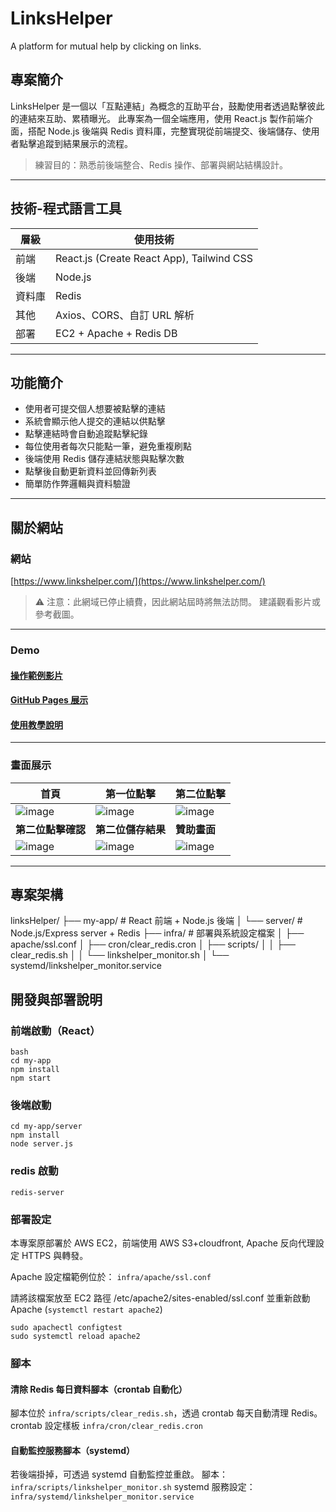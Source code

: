 # LinksHelper
A platform for mutual help by clicking on links.

## 專案簡介
LinksHelper 是一個以「互點連結」為概念的互助平台，鼓勵使用者透過點擊彼此的連結來互助、累積曝光。
此專案為一個全端應用，使用 React.js 製作前端介面，搭配 Node.js 後端與 Redis 資料庫，完整實現從前端提交、後端儲存、使用者點擊追蹤到結果展示的流程。

> 練習目的：熟悉前後端整合、Redis 操作、部署與網站結構設計。

---

## 技術-程式語言工具

| 層級  |  使用技術   |
|------|------------|
| 前端 | React.js (Create React App), Tailwind CSS |
| 後端 | Node.js |
| 資料庫 | Redis |
| 其他 | Axios、CORS、自訂 URL 解析 |
| 部署 | EC2 + Apache + Redis DB  |

---

## 功能簡介

- 使用者可提交個人想要被點擊的連結
- 系統會顯示他人提交的連結以供點擊
- 點擊連結時會自動追蹤點擊紀錄
- 每位使用者每次只能點一筆，避免重複刷點
- 後端使用 Redis 儲存連結狀態與點擊次數
- 點擊後自動更新資料並回傳新列表
- 簡單防作弊邏輯與資料驗證

---

## 關於網站

### 網站
[https://www.linkshelper.com/](https://www.linkshelper.com/)
> ⚠️ 注意：此網域已停止續費，因此網站屆時將無法訪問。
> 建議觀看影片或參考截圖。

---

### Demo

#### [操作範例影片](https://youtu.be/A3pvNLcLX_0)

#### [GitHub Pages 展示](https://yun0407.github.io/linksHelper-frontend-demo/)


#### [使用教學說明](https://www.dcard.tw/f/buyonline/p/257384116?cid=6C9E087B-75AF-49D5-9CEF-D498E5E63A8F)

---

### 畫面展示

| 首頁 | 第一位點擊 | 第二位點擊 |
|------|----------|--------|
| ![image](https://hackmd.io/_uploads/SJpyYDfwle.png)| ![image](https://hackmd.io/_uploads/BJ72CLmDgl.png)|![image](https://hackmd.io/_uploads/HJMBxwmwgl.png)|
| **第二位點擊確認** | **第二位儲存結果** | **贊助畫面** |
|![image](https://hackmd.io/_uploads/HyrtxDXPel.png)|![image](https://hackmd.io/_uploads/Byu5xDmvll.png)|![image](https://hackmd.io/_uploads/B1fPKPGPxe.png)|

---

## 專案架構

linksHelper/
├── my-app/ # React 前端 + Node.js 後端
│ └── server/ # Node.js/Express server + Redis
├── infra/ # 部署與系統設定檔案
│ ├── apache/ssl.conf
│ ├── cron/clear_redis.cron
│ ├── scripts/
│ │ ├── clear_redis.sh
│ │ └── linkshelper_monitor.sh
│ └── systemd/linkshelper_monitor.service

## 開發與部署說明

### 前端啟動（React）

```
bash
cd my-app
npm install
npm start
```

### 後端啟動

```
cd my-app/server
npm install
node server.js
```

### redis 啟動

```redis-server```

### 部署設定

本專案原部署於 AWS EC2，前端使用 AWS S3+cloudfront, Apache 反向代理設定 HTTPS 與轉發。

Apache 設定檔範例位於： `infra/apache/ssl.conf`

請將該檔案放至 EC2 路徑 /etc/apache2/sites-enabled/ssl.conf 並重新啟動 Apache (`systemctl restart apache2`)

```
sudo apachectl configtest
sudo systemctl reload apache2
```

### 腳本

#### 清除 Redis 每日資料腳本（crontab 自動化）

腳本位於 `infra/scripts/clear_redis.sh`，透過 crontab 每天自動清理 Redis。
crontab 設定樣板 `infra/cron/clear_redis.cron`

#### 自動監控服務腳本（systemd）
若後端掛掉，可透過 systemd 自動監控並重啟。
腳本：`infra/scripts/linkshelper_monitor.sh`
systemd 服務設定：`infra/systemd/linkshelper_monitor.service`
